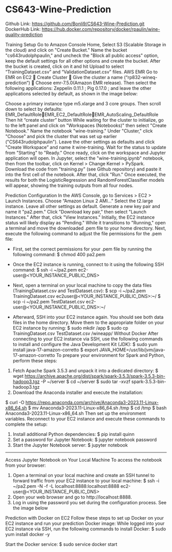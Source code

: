 # CS643-Wine-Prediction
Github Link: https://github.com/Bonli9/CS643-Wine-Prediction.git
DockerHub Link: https://hub.docker.com/repository/docker/rpaulin/wine-quality-prediction

Training Setup
Go to Amazon Console Home, Select S3 (Scalable Storage in the cloud) and click on "Create Bucket." Name the bucket "cs643rudolphpaulin," and uncheck the "Block all public access" option, keep the default settings for all other options and create the bucket. After the bucket is created, click on it and hit Upload to select “TrainingDataset.csv” and “ValidationDataset.csv” files.
AWS EMR
Go to EMR on EC2  Create Cluster  Give the cluster a name (“rp832-wineq-prediction”)  Choose emr-7.5.0(Amazon EMR release). Then select the following applications: Zeppelin 0.11.1 ; Pig 0.17.0 ; and leave the other applications selected by default, as shown in the image below:
 
Choose a primary instance type m5.xlarge and 3 core groups. Then scroll down to select by defaults:
EMR_DefaultRoleEMR_EC2_DefaultRoleEMR_AutoScaling_DefaultRole
Then hit “create cluster” button
While waiting for the cluster to initialize, go to the left panel and click on "Workspaces (Notebooks)" then select "Create Notebook." Name the notebook "wine-training." Under "Cluster," click "Choose" and pick the cluster that was set up earlier ("CS643rudolphpaulin"). Leave the other settings as defaults and click "Create Workspace” and name it wine-training. Wait for the status to update from "Starting" to "Ready." Once ready, click on the workspace and Jupyter application will open. In Jupyter, select the "wine-training.ipynb" notebook, then from the toolbar, click on Kernel > Change Kernel > PySpark.
Download the code from "training.py" (see Github repository) and paste it into the first cell of the notebook. After that, click "Run." Once executed, the results for both the LogisticRegression and RandomForestClassifier models will appear, showing the training outputs from all four nodes.
 

Prediction Configuration
In the AWS Console, go to Services > EC2 > Launch Instances. Choose “Amazon Linux 2 AMI..." Select the t2.large instance. Leave all other settings as default.
Generate a new key pair and name it "pa2.pem." Click "Download key pair," then select "Launch Instances." After that, click "View Instances." Initially, the EC2 instance status will likely display as "Pending." While it transitions to "Running," open a terminal and move the downloaded .pem file to your home directory. Next, execute the following command to adjust the file permissions for the .pem file:
-	First, set the correct permissions for your .pem file by running the following command:
$ chmod 400 pa2.pem
-	Once the EC2 instance is running, connect to it using the following SSH command:
$ ssh -i ~/pa2.pem ec2-user@<YOUR_INSTANCE_PUBLIC_DNS>

-	Next, open a terminal on your local machine to copy the data files (TrainingDataset.csv and TestDataset.csv):
$ scp -i ~/pa2.pem TrainingDataset.csv ec2user@<YOUR_INSTANCE_PUBLIC_DNS>:~/
$ scp -i ~/pa2.pem TestDataset.csv ec2-user@<YOUR_INSTANCE_PUBLIC_DNS>:~/

-	Afterward, SSH into your EC2 instance again. You should see both data files in the home directory. Move them to the appropriate folder on your EC2 instance by running:
$ sudo mkdir /app
$ sudo cp TrainingDataset.csv TestDataset.csv /wineapp/
Without Docker
After connecting to your EC2 instance via SSH, use the following commands to install and configure the Java Development Kit (JDK):
$ sudo yum install java-17-amazon-corretto
$ export JAVA_HOME=/usr/lib/jvm/java-17-amazon-corretto
To prepare your environment for Spark and Python, perform these steps:
1.	Fetch Apache Spark 3.5.3 and unpack it into a dedicated directory:
$ wget https://archive.apache.org/dist/spark/spark-3.5.3/spark-3.5.3-bin-hadoop3.tgz -P ~/server
$ cd ~/server
$ sudo tar -xvzf spark-3.5.3-bin-hadoop3.tgz
2.	Download the Anaconda installer and execute the installation:

$ curl -O https://repo.anaconda.com/archive/Anaconda3-2023.11-Linux-x86_64.sh
$ mv Anaconda3-2023.11-Linux-x86_64.sh /tmp
$ cd /tmp
$ bash Anaconda3-2023.11-Linux-x86_64.sh
Then set up the environment variables.
Reconnect to your EC2 instance and execute these commands to complete the setup:
1.	Install additional Python dependencies:
$ pip install quinn
2.	Set a password for Jupyter Notebook:
$ jupyter notebook password
3.	Start the Jupyter Notebook server:
$ jupyter notebook
________________________________________
Access Jupyter Notebook on Your Local Machine
To access the notebook from your browser:
1.	Open a terminal on your local machine and create an SSH tunnel to forward traffic from your EC2 instance to your local machine:
$ ssh -i ~/pa2.pem -N -f -L localhost:8888:localhost:8888 ec2-user@<YOUR_INSTANCE_PUBLIC_DNS>
2.	Open your web browser and go to http://localhost:8888.
3.	Log in using the password you set during the configuration process.
See the image below



 
 

Prediction with Docker on EC2
Follow these steps to set up Docker on your EC2 instance and run your prediction Docker image:
While logged into your EC2 instance via SSH, run the following commands to install Docker: $ sudo yum install docker -y




Start the Docker service: $ sudo service docker start
 
